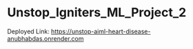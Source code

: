 # Unstop_Igniters_ML_Project_2

Deployed Link:
https://unstop-aiml-heart-disease-anubhabdas.onrender.com
